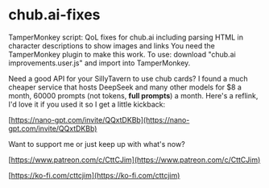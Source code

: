 # chub.ai-fixes
TamperMonkey script: QoL fixes for chub.ai including parsing HTML in character descriptions to show images and links
You need the TamperMonkey plugin to make this work.
To use: download "chub.ai improvements.user.js" and import into TamperMonkey.

Need a good API for your SillyTavern to use chub cards? I found a much cheaper service that hosts DeepSeek and many other models for $8 a month, 60000 prompts (not tokens, <b>full prompts</b>) a month. Here's a reflink, I'd love it if you used it so I get a little kickback: 

[https://nano-gpt.com/invite/QQxtDKBb](https://nano-gpt.com/invite/QQxtDKBb)

Want to support me or just keep up with what's now?

[https://www.patreon.com/c/CttCJim](https://www.patreon.com/c/CttCJim)

[https://ko-fi.com/cttcjim](https://ko-fi.com/cttcjim)
